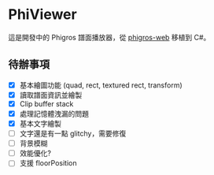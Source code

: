 ﻿# PhiViewer

這是開發中的 Phigros 譜面播放器，從 [phigros-web](https://github.com/KawaiiKusa/phigros-web)
移植到 C#。

## 待辦事項
- [x] 基本繪圖功能 (quad, rect, textured rect, transform)
- [x] 讀取譜面資訊並繪製
- [x] Clip buffer stack
- [x] 處理記憶體洩漏的問題
- [x] 基本文字繪製
- [ ] 文字還是有一點 glitchy，需要修復
- [ ] 背景模糊
- [ ] 效能優化?
- [ ] 支援 floorPosition